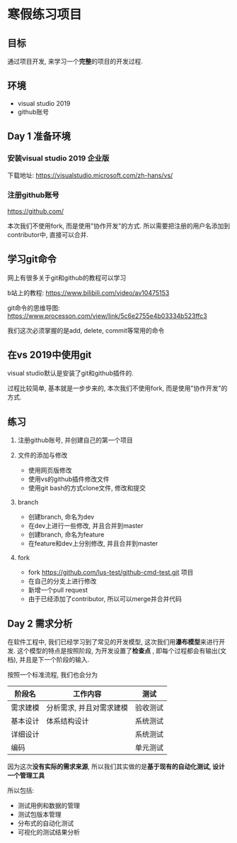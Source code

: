 # 寒假练习项目

## 目标

通过项目开发, 来学习一个**完整**的项目的开发过程.



## 环境

- visual studio 2019
- github账号



## Day 1 准备环境

### 安装visual studio 2019 企业版

下载地址: https://visualstudio.microsoft.com/zh-hans/vs/



### 注册github账号

https://github.com/

本次我们不使用fork, 而是使用"协作开发"的方式. 所以需要把注册的用户名添加到contributor中, 直接可以合并.



## 学习git命令

网上有很多关于git和github的教程可以学习

b站上的教程: https://www.bilibili.com/video/av10475153

git命令的思维导图: https://www.processon.com/view/link/5c6e2755e4b03334b523ffc3

我们这次必须掌握的是add, delete, commit等常用的命令



## 在vs 2019中使用git

visual studio默认是安装了git和github插件的.

过程比较简单, 基本就是一步步来的, 本次我们不使用fork, 而是使用"协作开发"的方式.



## 练习

1. 注册github账号, 并创建自己的第一个项目
2. 文件的添加与修改
   - 使用网页版修改
   - 使用vs的github插件修改文件
   - 使用git bash的方式clone文件, 修改和提交
3. branch
   - 创建branch, 命名为dev
   - 在dev上进行一些修改, 并且合并到master
   - 创建branch, 命名为feature
   - 在feature和dev上分别修改, 并且合并到master

3. fork
   - fork https://github.com/lus-test/github-cmd-test.git 项目
   - 在自己的分支上进行修改
   - 新增一个pull request
   - 由于已经添加了contributor, 所以可以merge并合并代码



## Day 2 需求分析

在软件工程中, 我们已经学习到了常见的开发模型, 这次我们用**瀑布模型**来进行开发. 这个模型的特点是按照阶段, 为开发设置了**检查点** , 即每个过程都会有输出(文档), 并且是下一个阶段的输入.

按照一个标准流程, 我们也会分为

| 阶段名   | 工作内容                 | 测试     |
| -------- | ------------------------ | -------- |
| 需求建模 | 分析需求, 并且对需求建模 | 验收测试 |
| 基本设计 | 体系结构设计             | 系统测试 |
| 详细设计 |                          | 系统测试 |
| 编码     |                          | 单元测试 |

因为这次**没有实际的需求来源**, 所以我们其实做的是**基于现有的自动化测试, 设计一个管理工具**

所以包括:

- 测试用例和数据的管理
- 测试包版本管理
- 分布式的自动化测试
- 可视化的测试结果分析







